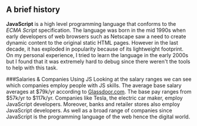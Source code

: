 ## A brief history
   **JavaScript** is a high level programming language that conforms to the *ECMA Script* specification.  The language was born in the mid 1990s when early developers of web browsers such as Netscape saw a need to create dynamic content to the original static HTML pages.  However in the last decade, it has exploded in popularity because of its lightweight footprint. On my personal experience, I tried to learn the language in the early 2000s but I found that it was extremely hard to debug since there weren't the tools to help with this task.

###Salaries & Companies Using JS
  Looking at the salary ranges we can see which companies employ people with JS skills. The average base salary averages at  $79k/yr according to [Glassdoor.com](https://www.glassdoor.com/Salaries/javascript-developer-salary-SRCH_KO0,20.htm).  The base pay ranges from $57k/yr to $117k/yr. Companies like Tesla, the electric car maker, employ JavaScript developers. Moreover, banks and retailer stores also employ JavaScript developers.  As well as a broad range of companies since JavaScript is the programming language of the web hence the digital world.

  